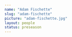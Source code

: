 ```yaml
---
name: "Adam Fischette"
slug: "adam-fischette"
picture: "adam-fischette.jpg"
layout: people
status: preseason
---
```


